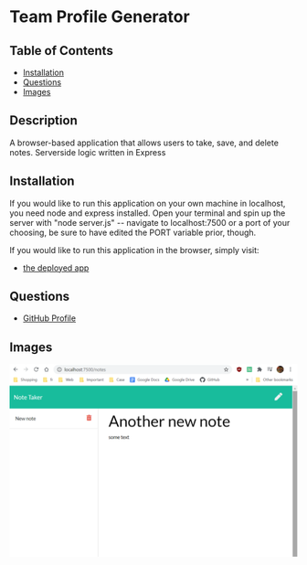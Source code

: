 # Team Profile Generator

  ## Table of Contents
  * [Installation](#installation)
  * [Questions](#questions)
  * [Images](#images)

  ## Description
   A browser-based application that allows users to take, save, and delete notes.
   Serverside logic written in Express

  ## Installation
   If you would like to run this application on your own machine in localhost, you need node and express installed. 
   Open your terminal and spin up the server with "node server.js" -- navigate to localhost:7500 or a port of your choosing, be sure to have edited the PORT variable prior, though. 

   If you would like to run this application in the browser, simply visit:
   * [the deployed app](https://protected-dusk-10520.herokuapp.com/)

  ## Questions
  * [GitHub Profile](http://github.com/Osteophagy)

  ## Images
![image of app](./notes.png)